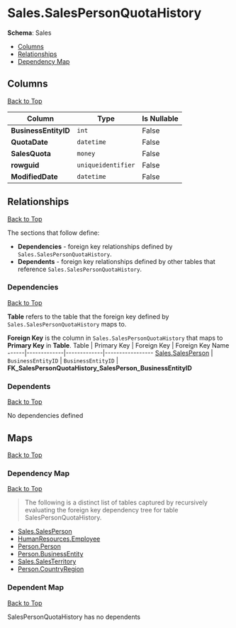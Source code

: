 # Sales.SalesPersonQuotaHistory

**Schema**: Sales
* [Columns](#columns)
* [Relationships](#relationships)
* [Dependency Map](#dependency-map)

## Columns
[Back to Top](#salespersonquotahistory)

Column | Type | Is Nullable
-------|------|------------
**BusinessEntityID** | `int` | False
**QuotaDate** | `datetime` | False
**SalesQuota** | `money` | False
**rowguid** | `uniqueidentifier` | False
**ModifiedDate** | `datetime` | False

## Relationships
[Back to Top](#salespersonquotahistory)


The sections that follow define:
* **Dependencies** - foreign key relationships defined by `Sales.SalesPersonQuotaHistory`.
* **Dependents** - foreign key relationships defined by other tables that reference `Sales.SalesPersonQuotaHistory`.

### Dependencies
[Back to Top](#salespersonquotahistory)


**Table** refers to the table that the foreign key defined by `Sales.SalesPersonQuotaHistory` maps to.

**Foreign Key** is the column in `Sales.SalesPersonQuotaHistory` that maps to **Primary Key** in **Table**.
Table | Primary Key | Foreign Key | Foreign Key Name
------|-------------|-------------|-----------------
[Sales.SalesPerson](./SalesPerson.md) | `BusinessEntityID` | `BusinessEntityID` | **FK_SalesPersonQuotaHistory_SalesPerson_BusinessEntityID**

### Dependents
[Back to Top](#salespersonquotahistory)

No dependencies defined

## Maps
[Back to Top](#salespersonquotahistory)

### Dependency Map
[Back to Top](#salespersonquotahistory)

> The following is a distinct list of tables captured by recursively evaluating the foreign key dependency tree for table SalesPersonQuotaHistory.

* [Sales.SalesPerson](./SalesPerson.md)
* [HumanResources.Employee](../HumanResources/Employee.md)
* [Person.Person](../Person/Person.md)
* [Person.BusinessEntity](./BusinessEntity.md)
* [Sales.SalesTerritory](./SalesTerritory.md)
* [Person.CountryRegion](../Person/CountryRegion.md)
### Dependent Map
[Back to Top](#salespersonquotahistory)

SalesPersonQuotaHistory has no dependents
